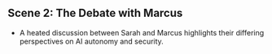 ## Scene 2: The Debate with Marcus
- A heated discussion between Sarah and Marcus highlights their differing perspectives on AI autonomy and security.
